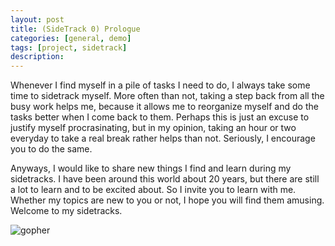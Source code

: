 ```yaml
---
layout: post
title: (SideTrack 0) Prologue
categories: [general, demo]
tags: [project, sidetrack]
description:
---
```


Whenever I find myself in a pile of tasks I need to do, I always take some time 
to sidetrack myself. More often than not, taking a step back from all the busy work 
helps me, because it allows me to reorganize myself and do the tasks better when I come back to them. Perhaps this is just an excuse to justify myself procrasinating, but in my opinion, taking an hour or two everyday to take a real break rather helps than not. 
Seriously, I encourage you to do the same.

Anyways, I would like to share new things I find and learn during my sidetracks. I have been around this world about 20 years, but there are still a lot to learn and to be 
excited about. So I invite you to learn with me. Whether my topics are new to you 
or not, I hope you will find them amusing. Welcome to my sidetracks.

![gopher](https://www.gardendesign.com/pictures/images/400x320Exact_0x0/dream-team-s-portland-garden_6/gopher-pocket-gopher-shutterstock-com_13178.jpg)

